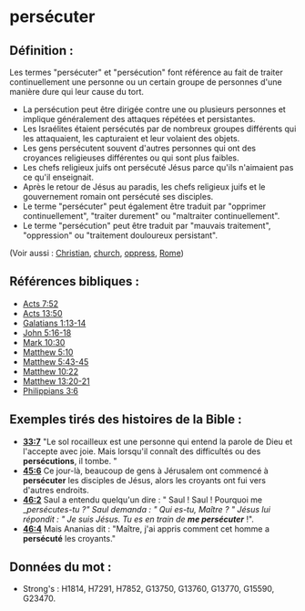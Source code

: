 # persécuter

## Définition :

Les termes "persécuter" et "persécution" font référence au fait de traiter continuellement une personne ou un certain groupe de personnes d'une manière dure qui leur cause du tort.

* La persécution peut être dirigée contre une ou plusieurs personnes et implique généralement des attaques répétées et persistantes.
* Les Israélites étaient persécutés par de nombreux groupes différents qui les attaquaient, les capturaient et leur volaient des objets.
* Les gens persécutent souvent d'autres personnes qui ont des croyances religieuses différentes ou qui sont plus faibles.
* Les chefs religieux juifs ont persécuté Jésus parce qu'ils n'aimaient pas ce qu'il enseignait.
* Après le retour de Jésus au paradis, les chefs religieux juifs et le gouvernement romain ont persécuté ses disciples.
* Le terme "persécuter" peut également être traduit par "opprimer continuellement", "traiter durement" ou "maltraiter continuellement".
* Le terme "persécution" peut être traduit par "mauvais traitement", "oppression" ou "traitement douloureux persistant".

(Voir aussi : [Christian](../kt/christian.md), [church](../kt/church.md), [oppress](../other/oppress.md), [Rome](../names/rome.md))

## Références bibliques :

* [Acts 7:52](rc://en/tn/help/act/07/52)
* [Acts 13:50](rc://en/tn/help/act/13/50)
* [Galatians 1:13-14](rc://en/tn/help/gal/01/13)
* [John 5:16-18](rc://en/tn/help/jhn/05/16)
* [Mark 10:30](rc://en/tn/help/mrk/10/30)
* [Matthew 5:10](rc://en/tn/help/mat/05/10)
* [Matthew 5:43-45](rc://en/tn/help/mat/05/43)
* [Matthew 10:22](rc://en/tn/help/mat/10/22)
* [Matthew 13:20-21](rc://en/tn/help/mat/13/20)
* [Philippians 3:6](rc://en/tn/help/php/03/06)

## Exemples tirés des histoires de la Bible :

* __[33:7](rc://en/tn/help/obs/33/07)__ "Le sol rocailleux est une personne qui entend la parole de Dieu et l'accepte avec joie. Mais lorsqu'il connaît des difficultés ou des __persécutions__, il tombe. "
* __[45:6](rc://en/tn/help/obs/45/06)__ Ce jour-là, beaucoup de gens à Jérusalem ont commencé à __persécuter__ les disciples de Jésus, alors les croyants ont fui vers d'autres endroits.
* __[46:2](rc://en/tn/help/obs/46/02)__ Saul a entendu quelqu'un dire : " Saul ! Saul ! Pourquoi me __persécutes-tu ?" Saul demanda : " Qui es-tu, Maître ? " Jésus lui répondit : " Je suis Jésus. Tu es en train de __me persécuter___ !".
* __[46:4](rc://en/tn/help/obs/46/04)__ Mais Ananias dit : "Maître, j'ai appris comment cet homme a __persécuté__ les croyants."

## Données du mot :

* Strong's : H1814, H7291, H7852, G13750, G13760, G13770, G15590, G23470.

